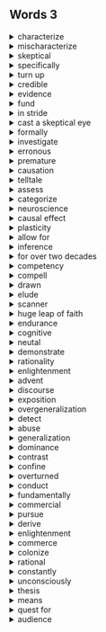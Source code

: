 ## Words 3

<details>
    <summary>characterize</summary>
    v.描绘
</details>

<details>
    <summary>mischaracterize</summary>
    v.歪曲
</details>

<details>
    <summary>skeptical</summary>
    adj.怀疑的
</details>

<details>
    <summary>specifically</summary>
    adv.特有地，专门地，明确地
</details>

<details>
    <summary>turn up</summary>
    设计
</details>

<details>
    <summary>credible</summary>
    adj.可信的
</details>

<details>
    <summary>evidence</summary>
    n.证据
</details>

<details>
    <summary>fund</summary>
    n.基金，资助
</details>

<details>
    <summary>in stride</summary>
    泰然自若地，从容地
</details>

<details>
    <summary>cast a skeptical eye</summary>
    投射出质疑的眼光
</details>

<details>
    <summary>formally</summary>
    adv.正式地
</details>

<details>
    <summary>investigate</summary>
    v.调查，研究
</details>

<details>
    <summary>erronous</summary>
    adj.错误的
</details>

<details>
    <summary>premature</summary>
    adj.过早的，草率的
</details>

<details>
    <summary>causation</summary>
    n.原因
</details>

<details>
    <summary>telltale</summary>
    adj.能说明问题的
</details>

<details>
    <summary>assess</summary>
    v.评价，估算
</details>

<details>
    <summary>categorize</summary>
    v.把……归类
</details>

<details>
    <summary>neuroscience</summary>
    n.神经系统科学
</details>

<details>
    <summary>causal effect</summary>
    具有因果关系的
</details>

<details>
    <summary>plasticity</summary>
    n.粘性
</details>

<details>
    <summary>allow for</summary>
    考虑到，留出
</details>

<details>
    <summary>inference</summary>
    v.推理，推断
</details>

<details>
    <summary>for over two decades</summary>
    20年以来
</details>

<details>
    <summary>competency</summary>
    n.能力
</details>

<details>
    <summary>compell</summary>
    adj.令人信服的
</details>

<details>
    <summary>drawn</summary>
    adj.疲惫的，拖拉
</details>

<details>
    <summary>elude</summary>
    v.逃避
</details>

<details>
    <summary>scanner</summary>
    n.扫描器
</details>

<details>
    <summary>huge leap of faith</summary>
    信仰的巨大飞跃
</details>

<details>
    <summary>endurance</summary>
    n.忍耐力
</details>

<details>
    <summary>cognitive</summary>
    adj.认知的
</details>

<details>
    <summary>neutal</summary>
    adj.神经的
</details>

<details>
    <summary>demonstrate</summary>
    v.证明，说明
</details>

<details>
    <summary>rationality</summary>
    n.合理性
</details>

<details>
    <summary>enlightenment</summary>
    n.启迪，开导
</details>

<details>
    <summary>advent</summary>
    n.出现，到来，问世
</details>

<details>
    <summary>discourse</summary>
    v./n.论述，演讲
</details>

<details>
    <summary>exposition</summary>
    n.阐述，说明
</details>

<details>
    <summary>overgeneralization</summary>
    n.过分概括
</details>

<details>
    <summary>detect</summary>
    v.发现，查明
</details>

<details>
    <summary>abuse</summary>
    n./v.滥用，虐待
</details>

<details>
    <summary>generalization</summary>
    n.归纳，概括
</details>

<details>
    <summary>dominance</summary>
    n.支配，控制
</details>

<details>
    <summary>contrast</summary>
    n.悬殊  v.对比
</details>

<details>
    <summary>confine</summary>
    v.限制，监禁	n.界限，范围
</details>

<details>
    <summary>overturned</summary>
    v.推翻，撤销
</details>

<details>
    <summary>conduct</summary>
    v.进行，组织，实施	n.行为，举止
</details>

<details>
    <summary>fundamentally</summary>
    adv.基础地，根本地
</details>

<details>
    <summary>commercial</summary>
    adj.商业的，盈利的		n.商业广告
</details>

<details>
    <summary>pursue</summary>
    v.追求
</details>

<details>
    <summary>derive</summary>
    v.起源于，来自
</details>

<details>
    <summary>enlightenment</summary>
    n.启迪，开导
</details>

<details>
    <summary>commerce</summary>
    n.商业，贸易
</details>

<details>
    <summary>colonize</summary>
    v.开拓殖民地，移民到殖民地
</details>

<details>
    <summary>rational</summary>
    adj.理性的，理智的，合理的
</details>

<details>
    <summary>constantly</summary>
    adv.不断地，时常地，时钟，一直
</details>

<details>
    <summary>unconsciously</summary>
    adv.未意识到地，失去知觉地，神智不清地
</details>

<details>
    <summary>thesis</summary>
    n.论文，论点
</details>

<details>
    <summary>means</summary>
    n.方法，手段
</details>

<details>
    <summary>quest for</summary>
    追求，探求
</details>

<details>
    <summary>audience</summary>
    n.观众 <br>
    author	n.作者
</details>

